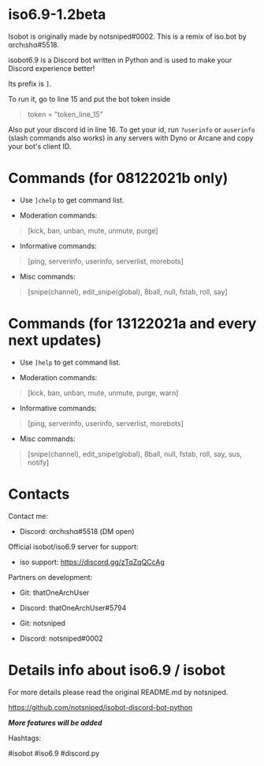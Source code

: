 # iso6.9-1.2beta
Isobot is originally made by notsniped#0002. This is a remix of iso.bot by αrchιshα#5518.

isobot6.9 is a Discord bot written in Python and is used to make your Discord experience better! 

Its prefix is `]`. 

To run it, go to line 15 and put the bot token inside 

> token = "token_line_15"

Also put your discord id in line 16. To get your id, run `?userinfo` or `auserinfo` (slash commands also works) in any servers with Dyno or Arcane and copy your bot's client ID.

# Commands (for 08122021b **only**)
- Use `]chelp` to get command list.

- Moderation commands:

> [kick, ban, unban, mute, unmute, purge]

- Informative commands:

> [ping, serverinfo, userinfo, serverlist, morebots]

- Misc commands:

> [snipe(channel), edit_snipe(global), 8ball, null, fstab, roll, say]

# Commands (for 13122021a and **every next updates**)
- Use `]help` to get command list.

- Moderation commands:

> [kick, ban, unban, mute, unmute, purge, warn]

- Informative commands:

> [ping, serverinfo, userinfo, serverlist, morebots]

- Misc commands:

> [snipe(channel), edit_snipe(global), 8ball, null, fstab, roll, say, sus, notify]

# Contacts
Contact me:
- Discord: αrchιshα#5518 (DM open)

Official isobot/iso6.9 server for support:
- iso support: https://discord.gg/zTqZqQCcAg

Partners on development: 

- Git: thatOneArchUser
- Discord: thatOneArchUser#5794

- Git: notsniped
- Discord: notsniped#0002


# Details info about iso6.9 / isobot
For more details please read the original README.md by notsniped.

https://github.com/notsniped/isobot-discord-bot-python

***More features will be added***

Hashtags:

#isobot #iso6.9 #discord.py
